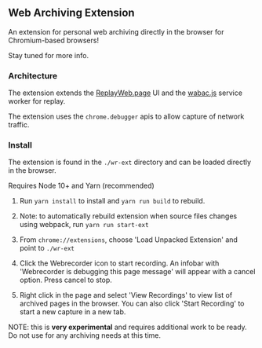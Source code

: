 ## Web Archiving Extension

An extension for personal web archiving directly in the browser for Chromium-based browsers!

Stay tuned for more info.

### Architecture

The extension extends the [ReplayWeb.page](https://github.com/webrecorder/replayweb.page) UI and the [wabac.js](https://github.com/ikreymer/wabac.js) service worker for replay.

The extension uses the `chrome.debugger` apis to allow capture of network traffic.

### Install

The extension is found in the `./wr-ext` directory and can be loaded directly in the browser.

Requires Node 10+ and Yarn (recommended)

1. Run `yarn install` to install and `yarn run build` to rebuild.

2. Note: to automatically rebuild extension when source files changes using webpack, run `yarn run start-ext`

2. From `chrome://extensions`, choose 'Load Unpacked Extension' and point to `./wr-ext`

3. Click the Webrecorder icon to start recording. An infobar with 'Webrecorder is debugging this page message' will appear with a cancel option. Press cancel to stop.

4. Right click in the page and select 'View Recordings' to view list of archived pages in the browser. You can also click 'Start Recording' to start a new capture in a new tab.


NOTE: this is **very experimental** and requires additional work to be ready. Do not use for any archiving needs at this time.
